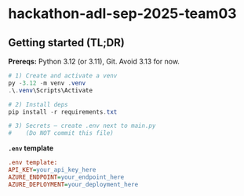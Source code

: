 # hackathon-adl-sep-2025-team03
## Getting started (TL;DR)
**Prereqs:** Python 3.12 (or 3.11), Git. Avoid 3.13 for now.

```powershell
# 1) Create and activate a venv
py -3.12 -m venv .venv
.\.venv\Scripts\Activate

# 2) Install deps
pip install -r requirements.txt

# 3) Secrets – create .env next to main.py
#    (Do NOT commit this file)
```

**`.env` template**
```ini
.env template:
API_KEY=your_api_key_here
AZURE_ENDPOINT=your_endpoint_here
AZURE_DEPLOYMENT=your_deployment_here
```
